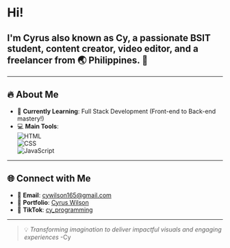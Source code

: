 # Hi! 
## I'm **Cyrus** also known as **Cy**, a passionate BSIT student, content creator, video editor, and a freelancer from 🌏 **Philippines**. 🚀  
---

## 🔥 About Me  
- 🌱 **Currently Learning**: Full Stack Development (Front-end to Back-end mastery!)  
- 💻 **Main Tools**:  
  ![HTML](https://img.shields.io/badge/-HTML-E34F26?logo=html5&logoColor=white&style=flat)  
  ![CSS](https://img.shields.io/badge/-CSS-1572B6?logo=css3&logoColor=white&style=flat)  
  ![JavaScript](https://img.shields.io/badge/-JavaScript-F7DF1E?logo=javascript&logoColor=black&style=flat)  
---

## 🌐 Connect with Me  
- 💌 **Email**: [cywilson165@gmail.com](mailto:cywilson165@gmail.com)  
- 🌟 **Portfolio**: [Cyrus Wilson](https://cy-wilson-web-portfolio.vercel.app/)  
- 🎥 **TikTok**: [cy_programming](https://www.tiktok.com/@cy_programming?is_from_webapp=1&sender_device=pc)
---

> 💡 *Transforming imagination to deliver impactful visuals and engaging experiences* -Cy
